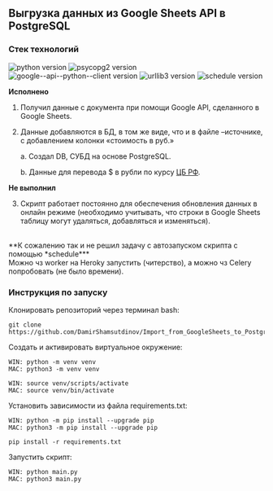 ## Выгрузка данных из Google Sheets API в PostgreSQL

### Стек технологий
![python version](https://img.shields.io/badge/Python-3.7-yellowgreen) 
![psycopg2 version](https://img.shields.io/badge/psycopg2-2.9-yellowgreen) 
![google--api--python--client version](https://img.shields.io/badge/google--api--python--client-2.55-yellowgreen) 
![urllib3 version](https://img.shields.io/badge/urllib3-1.26-yellowgreen) 
![schedule version](https://img.shields.io/badge/schedule-1.1-yellowgreen) 


**Исполнено**

1. Получил данные с документа при помощи Google API, сделанного в Google Sheets.

2. Данные добавляются в БД, в том же виде, что и в файле –источнике, с добавлением колонки «стоимость в руб.»

   a. Создал DB, СУБД на основе PostgreSQL.

   b. Данные для перевода $ в рубли по курсу [ЦБ РФ](https://www.cbr.ru/development/SXML/).


**Не выполнил**

3. Скрипт работает постоянно для обеспечения обновления данных в онлайн режиме (необходимо учитывать, что строки в Google Sheets таблицу могут удаляться, добавляться и изменяться).
<br>
**К сожалению так и не решил задачу с автозапуском скрипта с помощью *schedule*** 
<br>
Можно чз worker на Heroky запустить (читерство), а можно чз Celery попробовать (не было времени).

### Инструкция по запуску
Клонировать репозиторий через терминал bash:

```
git clone https://github.com/DamirShamsutdinov/Import_from_GoogleSheets_to_Postgres.git
```

Cоздать и активировать виртуальное окружение:

```
WIN: python -m venv venv
MAC: python3 -m venv venv
```

```
WIN: source venv/scripts/activate
MAC: source venv/bin/activate
```

Установить зависимости из файла requirements.txt:

```
WIN: python -m pip install --upgrade pip
MAC: python3 -m pip install --upgrade pip
```

```
pip install -r requirements.txt
```

Запустить скрипт:

```
WIN: python main.py
MAC: python3 main.py
```